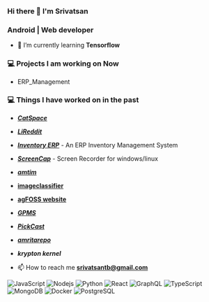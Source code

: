 ### Hi there 👋 I'm Srivatsan

<h3>Android | Web developer</h3>

- 🌱 I’m currently learning **Tensorflow**

### 💻 Projects I am working on Now
   - ERP_Management 
   
### 💻 Things I have worked on in the past
  - [***CatSpace***](https://github.com/kryptocodes/CatSpace)
  - [***LiReddit***](https://github.com/kryptocodes/lireddit_frontend) 
  - [***Inventory ERP***](https://saramerp.netlify.app/login) - An ERP Inventory Management System 
  - [***ScreenCap***](https://github.com/kryptocodes/screencap.git) - Screen Recorder for windows/linux
  - [***amtim***](https://amtim.netlify.app/) 
  - [**imageclassifier**](https://image-classifier.netlify.app) 
  - [**agFOSS website**](https://agfoss.netlify.app/) 
  - [***GPMS***](https://gpms.vercel.app/) 
  - [***PickCast***](https://pickcast.vercel.app)
  - [***amritarepo***](https://amforall.netlify.app/) 
  - ***krypton kernel***
  
  
- 📫 How to reach me **srivatsantb@gmail.com**

![JavaScript](https://img.shields.io/badge/-JavaScript-black?style=flat-square&logo=javascript)
![Nodejs](https://img.shields.io/badge/-Nodejs-black?style=flat-square&logo=Node.js)
![Python](https://img.shields.io/badge/-Python-black?style=flat-square&logo=Python)
![React](https://img.shields.io/badge/-React-black?style=flat-square&logo=react)
![GraphQL](https://img.shields.io/badge/-GraphQL-E10098?style=flat-square&logo=graphql)
![TypeScript](https://img.shields.io/badge/-TypeScript-007ACC?style=flat-square&logo=typescript)
![MongoDB](https://img.shields.io/badge/-MongoDB-black?style=flat-square&logo=mongodb)
![Docker](https://img.shields.io/badge/-Docker-black?style=flat-square&logo=docker)
![PostgreSQL](https://img.shields.io/badge/-PostgreSQL-336791?style=flat-square&logo=postgresql)

